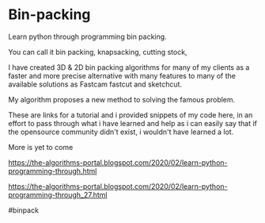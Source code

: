 # Bin-packing
Learn python through programming bin packing.



You can call it bin packing, knapsacking, cutting stock, 


I have created 3D & 2D bin packing algorithms for many of my clients as a faster and more precise alternative with many features to many of the available solutions as Fastcam fastcut and sketchcut.


My algorithm proposes a new method to solving the famous problem.


These are links for a tutorial and i provided snippets of my code here, in an effort to pass through what i have learned and help as i can easily say that if the opensource community didn't exist, i wouldn't have learned a lot.

More is yet to come

https://the-algorithms-portal.blogspot.com/2020/02/learn-python-programming-through.html


https://the-algorithms-portal.blogspot.com/2020/02/learn-python-programming-through_27.html

#binpack


